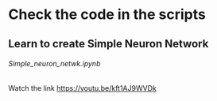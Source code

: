 # Check the code in the scripts #

## Learn to create Simple Neuron Network ##          
 ###### _Simple_neuron_netwk.ipynb_ ######
 Watch the link https://youtu.be/kft1AJ9WVDk
